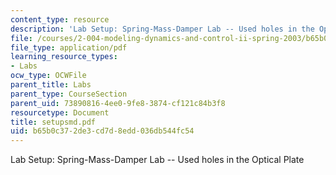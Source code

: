 ```yaml
---
content_type: resource
description: 'Lab Setup: Spring-Mass-Damper Lab -- Used holes in the Optical Plate'
file: /courses/2-004-modeling-dynamics-and-control-ii-spring-2003/b65b0c372de3cd7d8edd036db544fc54_setupsmd.pdf
file_type: application/pdf
learning_resource_types:
- Labs
ocw_type: OCWFile
parent_title: Labs
parent_type: CourseSection
parent_uid: 73890816-4ee0-9fe8-3874-cf121c84b3f8
resourcetype: Document
title: setupsmd.pdf
uid: b65b0c37-2de3-cd7d-8edd-036db544fc54
---
```

Lab Setup: Spring-Mass-Damper Lab -- Used holes in the Optical Plate

